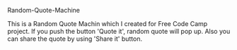 Random-Quote-Machine

This is a Random Quote Machin which I created for Free Code Camp project. If you push the button 'Quote it', random quote will pop up. Also you can share the quote by using 'Share it' button.

